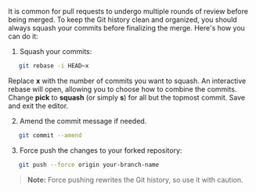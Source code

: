 It is common for pull requests to undergo multiple rounds of review before being merged. To keep the Git history clean and organized, you should always squash your commits before finalizing the merge. Here's how you can do it:

1. Squash your commits:
```bash
   git rebase -i HEAD~x
```
Replace **x** with the number of commits you want to squash. An interactive rebase will open, allowing you to choose how to combine the commits. Change **pick** to **squash** (or simply **s**) for all but the topmost commit. Save and exit the editor.

2. Amend the commit message if needed.
```bash
   git commit --amend
```
3. Force push the changes to your forked repository:
```bash
   git push --force origin your-branch-name
```

> **Note:** Force pushing rewrites the Git history, so use it with caution.
